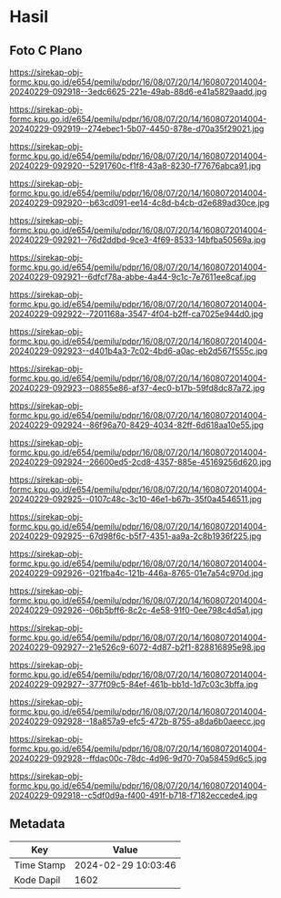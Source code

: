 # Hasil

## Foto C Plano

https://sirekap-obj-formc.kpu.go.id/e654/pemilu/pdpr/16/08/07/20/14/1608072014004-20240229-092918--3edc6625-221e-49ab-88d6-e41a5829aadd.jpg

https://sirekap-obj-formc.kpu.go.id/e654/pemilu/pdpr/16/08/07/20/14/1608072014004-20240229-092919--274ebec1-5b07-4450-878e-d70a35f29021.jpg

https://sirekap-obj-formc.kpu.go.id/e654/pemilu/pdpr/16/08/07/20/14/1608072014004-20240229-092920--5291760c-f1f8-43a8-8230-f77676abca91.jpg

https://sirekap-obj-formc.kpu.go.id/e654/pemilu/pdpr/16/08/07/20/14/1608072014004-20240229-092920--b63cd091-ee14-4c8d-b4cb-d2e689ad30ce.jpg

https://sirekap-obj-formc.kpu.go.id/e654/pemilu/pdpr/16/08/07/20/14/1608072014004-20240229-092921--76d2ddbd-9ce3-4f69-8533-14bfba50569a.jpg

https://sirekap-obj-formc.kpu.go.id/e654/pemilu/pdpr/16/08/07/20/14/1608072014004-20240229-092921--6dfcf78a-abbe-4a44-9c1c-7e7611ee8caf.jpg

https://sirekap-obj-formc.kpu.go.id/e654/pemilu/pdpr/16/08/07/20/14/1608072014004-20240229-092922--7201168a-3547-4f04-b2ff-ca7025e944d0.jpg

https://sirekap-obj-formc.kpu.go.id/e654/pemilu/pdpr/16/08/07/20/14/1608072014004-20240229-092923--d401b4a3-7c02-4bd6-a0ac-eb2d567f555c.jpg

https://sirekap-obj-formc.kpu.go.id/e654/pemilu/pdpr/16/08/07/20/14/1608072014004-20240229-092923--08855e86-af37-4ec0-b17b-59fd8dc87a72.jpg

https://sirekap-obj-formc.kpu.go.id/e654/pemilu/pdpr/16/08/07/20/14/1608072014004-20240229-092924--86f96a70-8429-4034-82ff-6d618aa10e55.jpg

https://sirekap-obj-formc.kpu.go.id/e654/pemilu/pdpr/16/08/07/20/14/1608072014004-20240229-092924--26600ed5-2cd8-4357-885e-45169256d620.jpg

https://sirekap-obj-formc.kpu.go.id/e654/pemilu/pdpr/16/08/07/20/14/1608072014004-20240229-092925--0107c48c-3c10-46e1-b67b-35f0a4546511.jpg

https://sirekap-obj-formc.kpu.go.id/e654/pemilu/pdpr/16/08/07/20/14/1608072014004-20240229-092925--67d98f6c-b5f7-4351-aa9a-2c8b1936f225.jpg

https://sirekap-obj-formc.kpu.go.id/e654/pemilu/pdpr/16/08/07/20/14/1608072014004-20240229-092926--021fba4c-121b-446a-8765-01e7a54c970d.jpg

https://sirekap-obj-formc.kpu.go.id/e654/pemilu/pdpr/16/08/07/20/14/1608072014004-20240229-092926--06b5bff6-8c2c-4e58-91f0-0ee798c4d5a1.jpg

https://sirekap-obj-formc.kpu.go.id/e654/pemilu/pdpr/16/08/07/20/14/1608072014004-20240229-092927--21e526c9-6072-4d87-b2f1-828816895e98.jpg

https://sirekap-obj-formc.kpu.go.id/e654/pemilu/pdpr/16/08/07/20/14/1608072014004-20240229-092927--377f09c5-84ef-461b-bb1d-1d7c03c3bffa.jpg

https://sirekap-obj-formc.kpu.go.id/e654/pemilu/pdpr/16/08/07/20/14/1608072014004-20240229-092928--18a857a9-efc5-472b-8755-a8da6b0aeecc.jpg

https://sirekap-obj-formc.kpu.go.id/e654/pemilu/pdpr/16/08/07/20/14/1608072014004-20240229-092928--ffdac00c-78dc-4d96-9d70-70a58459d6c5.jpg

https://sirekap-obj-formc.kpu.go.id/e654/pemilu/pdpr/16/08/07/20/14/1608072014004-20240229-092918--c5df0d9a-f400-491f-b718-f7182eccede4.jpg


## Metadata

| Key        | Value               |
| ---------- | ------------------- |
| Time Stamp | 2024-02-29 10:03:46 |
| Kode Dapil | 1602                |



